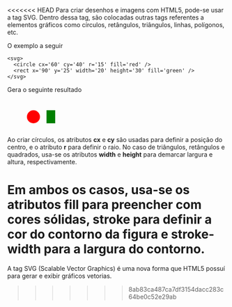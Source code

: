 <<<<<<< HEAD
Para criar desenhos e imagens com HTML5, pode-se usar a tag SVG.
Dentro dessa tag, são colocadas outras tags referentes a elementos gráficos
como círculos, retângulos, triângulos, linhas, polígonos, etc. 

O exemplo a seguir 

	<svg>
	  <circle cx='60' cy='40' r='15' fill='red' />
	  <rect x='90' y='25' width='20' height='30' fill='green' />
	</svg>

Gera o seguinte resultado

<svg height=70px>
  <circle cx='60' cy='40' r='15' fill='red' />
  <rect x='90' y='25' fill='green' width='20' height='30'/>
</svg>

Ao criar círculos, os atributos <b>cx</b> e <b>cy</b> são usadas
para definir a posição do centro, e o atributo <b>r</b> para definir o raio.
No caso de triângulos, retângulos e quadrados, usa-se os atributos <b>width</b>
e <b>height</b> para demarcar largura e altura, respectivamente.

Em ambos os casos, usa-se os atributos <b>fill</b> para preencher com cores sólidas, 
<b>stroke</b> para definir a cor do contorno da figura e <b>stroke-width</b> para a 
largura do contorno.
=======
A tag SVG (Scalable Vector Graphics) é uma nova forma que HTML5 possuí para gerar e exibir gráficos vetorias.
>>>>>>> 8ab83ca487ca7df3154dacc283c64be0c52e29ab
